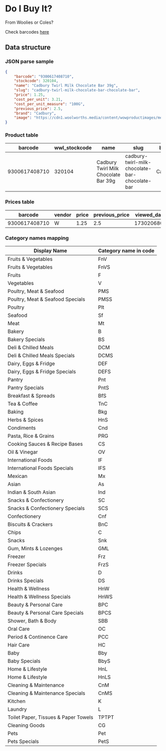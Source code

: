 Do I Buy It?
=

From Woolies or Coles?

Check barcodes [here](https://www.mustakshif.com/product/detail/9300617408710)

## Data structure

### JSON parse sample
```json
{
    "barcode": "9300617408710",
    "stockcode": 320104,
    "name": "Cadbury Twirl Milk Chocolate Bar 39g",
    "slug": "cadbury-twirl-milk-chocolate-bar-chocolate-bar",
    "price": 1.25,
    "cost_per_unit": 3.21,
    "cost_per_unit_measure": "100G",
    "previous_price": 2.5,
    "brand": "Cadbury",
    "image": "https://cdn1.woolworths.media/content/wowproductimages/medium/320104.jpg"
}
```

### Product table

| **barcode** | **wwl_stockcode** | **name** | **slug** | **brand** | **image** |
|---|---|---|---|---|---|
| 9300617408710 | 320104 | Cadbury Twirl Milk Chocolate Bar 39g | cadbury-twirl-milk-chocolate-bar-chocolate-bar | Cadbury | https://cdn1.woolworths.media/content/wowproductimages/medium/320104.jpg |



### Prices table

| **barcode** | **vendor** | **price** | **previous_price** | **viewed_date** | **tentative_end_date** | **cost_per_unit** | **cost_per_unit_measure** |
|---|---|---|---|---|---|---|---|
| 9300617408710 | W | 1.25 | 2.5 | 1730206800 | 1730811540 | 3.21 | 100G |

### Category names mapping
| **Display Name** | **Category name in code** |
|---|---|
| Fruits & Vegetables | FnV |
| Fruits & Vegetables | FnVS |
| Fruits | F |
| Vegetables | V |
| Poultry, Meat & Seafood | PMS |
| Poultry, Meat & Seafood Specials | PMSS |
| Poultry | Plt |
| Seafood | Sf |
| Meat | Mt |
| Bakery | B |
| Bakery Specials | BS |
| Deli & Chilled Meals | DCM |
| Deli & Chilled Meals Specials | DCMS |
| Dairy, Eggs & Fridge | DEF |
| Dairy, Eggs & Fridge Specials | DEFS |
| Pantry | Pnt |
| Pantry Specials | PntS |
| Breakfast & Spreads | BfS |
| Tea & Coffee | TnC |
| Baking | Bkg |
| Herbs & Spices | HnS |
| Condiments | Cnd |
| Pasta, Rice & Grains | PRG |
| Cooking Sauces & Recipe Bases | CS |
| Oil & Vinegar | OV |
| International Foods | IF |
| International Foods Specials | IFS |
| Mexican | Mx |
| Asian | As |
| Indian & South Asian | Ind |
| Snacks & Confectionery | SC |
| Snacks & Confectionery Specials | SCS |
| Confectionery | Cnf |
| Biscuits & Crackers | BnC |
| Chips | C |
| Snacks | Snk |
| Gum, Mints & Lozenges | GML |
| Freezer | Frz |
| Freezer Specials | FrzS |
| Drinks | D |
| Drinks Specials | DS |
| Health & Wellness | HnW |
| Health & Wellness Specials | HnWS |
| Beauty & Personal Care | BPC |
| Beauty & Personal Care Specials | BPCS |
| Shower, Bath & Body | SBB |
| Oral Care | OC |
| Period & Continence Care | PCC |
| Hair Care | HC |
| Baby | Bby |
| Baby Specials | BbyS |
| Home & Lifestyle | HnL |
| Home & Lifestyle | HnLS |
| Cleaning & Maintenance | CnM |
| Cleaning & Maintenance Specials | CnMS |
| Kitchen | K |
| Laundry | L |
| Toilet Paper, Tissues & Paper Towels | TPTPT |
| Cleaning Goods | CG |
| Pets | Pet |
| Pets Specials | PetS |
